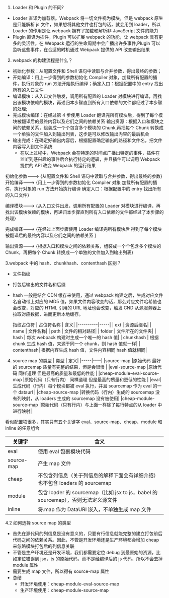 1. Loader 和 Plugin 的不同?

- Loader 直译为加载器。Webpack 将一切文件视为模块，但是 webpack 原生是只能解析 js 文件，如果想将其他文件也打包的话，就会用到 loader，所以 Loader 的作用是让 webpack 拥有了加载和解析非 JavaScript 文件的能力
- Plugin 直译为插件，Plugin 可以扩展 webpack 的功能，让 webpack 具有更多的灵活性。在 Webpack 运行的生命周期中会广播出许多事件,Plugin 可以监听这些事件，在合适的时机通过 Webpack 提供的 API 改变输出结果

2. webpack 的构建流程是什么？

- 初始化参数：从配置文件和 Shell 语句中读取与合并参数，得出最终的参数；
- 开始编译：用上一步得到的参数初始化 Compiler 对象，加载所有配置的插件，执行对象的 run 方法开始执行编译；确定入口：根据配置中的 entry 找出所有的入口文件
- 编译模块：从入口文件触发，调用所有配置的 Loader 对模块进行编译，再找出该模块依赖的模块，再递归本步骤直到所有入口依赖的文件都经过了本步骤的处理;
- 完成模块编译：在经过第 4 步使用 Loader 翻译完所有模块后，得到了每个模块被翻译后的最终内容以及它们之间的依赖关系
  输出资源：根据入口和模块之间的依赖关系，组装成一个个包含多个模块的 Chunk,再把每个 Chunk 转换成一个单独的文件加入到输出列表，这步是可以修改输出内容的最后机会
- 输出完成：在确定好输出内容后，根据配置确定输出的路径和文件名，把文件内容写入到文件系统
  - 在以上过程中，Webpack 会在特定的时间点广播出特定的事件，插件在监听到感兴趣的事件后会执行特定的逻辑，并且插件可以调用 Webpack 提供的 API 改变 Webpack 的运行结果

初始化参数---> {从配置文件和 Shell 语句中读取与合并参数，得出最终的参数}
开始编译---> {用上一步得到的参数初始化 Compiler 对象 加载所有配置的插件，执行对象的 run 方法开始执行编译 确定入口：根据配置中的 entry 找出所有的入口文件}

编译模块---> {从入口文件出发，调用所有配置的 Loader 对模块进行编译，再找出该模块依赖的模块，再递归本步骤直到所有入口依赖的文件都经过了本步骤的处理}

完成编译---> {在经过上面步骤使用 Loader 编译完所有模块后 得到了每个模块被翻译后的最终内容以及它们之间的依赖关系 }

输出资源---> {根据入口和模块之间的依赖关系，组装成一个个包含多个模块的 Chunk，再把每个 Chunk 转换成一个单独的文件加入到输出列表}

3.webpack 中的 hash、chunkhash、contenthash 区别？

- 文件指纹
- 打包后输出的文件名和后缀
- hash 一般是结合 CDN 缓存来使用，通过 webpack 构建之后，生成对应文件名自动带上对应的 MD5 值，如果文件内容改变的话，那么对应文件哈希值也会改变，对应的 HTML 引用的 URL 地址也会改变，触发 CND 从源服务器上拉取对应数据，进而更新本地缓存。

  指纹占位符
  | 占位符名称 | 含义|
  |----------|-----|
  | ext | 资源后缀名|
  | name | 文件名称|
  | path | 文件的相对路径|
  | folder | 文件所在的文件夹|
  | hash | 每次 webpack 构建时生成一个唯一的 hash 值|
  | chunkhash | 根据 chunk 生成 hash 值，来源于同一个 chunk，则 hash 值就一样|
  | contenthash| 根据内容生成 hash 值，文件内容相同 hash 值就相同|

4. source map 的类型
   | 类型 | 定义|
   |-----|----|
   |source-map |原始代码 最好的 sourcemap 质量有完整的结果，但是会很慢 |
   |eval-source-map |原始代码 同样道理 但是最高的质量和最低的性能 |
   |cheap-module-eval-source-map |原始代码（只有行内） 同样道理 但是最高的质量和更低的性能 |
   |eval|生成代码（行内）每个模块都被 eval 执行，并且 sourcemap 作为 eval 的一个 dataurl |
   |cheap-source-map |转换代码（行内）生成的 sourcemap 没有列映射，从 loaders 生成的 sourcemap 没有被使用|
   |cheap-module-source-map |原始代码（只有行内）与上面一样除了每行特点的从 loader 中进行映射|

看似配置项很多，其实只有五个关键字 eval、source-map、cheap、module 和 inline 的任意组合

| 关键字     | 含义                                                                               |
| ---------- | ---------------------------------------------------------------------------------- |
| eval       | 使用 eval 包裹模块代码                                                             |
| source-map | 产生 map 文件                                                                      |
| cheap      | 不包含列信息（关于列信息的解释下面会有详细介绍）也不包含 loaders 的 sourcemap      |
| module     | 包含 loader 的 sourcemap（比如 jsx to js，babel 的 sourcemap），否则无法定义源文件 |
| inline     | 将.map 作为 DataURI 嵌入，不单独生成 map 文件                                      |

4.2 如何选择 source map 的类型

- 首先在源代码的列信息是没有意义的，只要有行信息就能完整的建立打包前后代码之间的依赖关系。因此，不管是开发环境还是生产环境都会增加 cheap 来忽略模块打包后的列信息关联
- 不管是生产环境还是开发环境，我们都需要定位 debug 到最原始的资源，比如定位错误到 jsx，ts 的原始代码，而不是经编译后的 js 代码，所以不会去掉 module 属性
- 需要生成 map 文件，所以得有 source-map 属性
- 总结
  - 开发环境使用：cheap-module-eval-source-map
  - 生产环境使用：cheap-module-source-map
